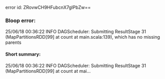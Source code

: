 error id: ZRovwCH9HFubcnX7gIPbZw==
### Bloop error:

25/06/18 00:36:22 INFO DAGScheduler: Submitting ResultStage 31 (MapPartitionsRDD[99] at count at main.scala:139), which has no missing parents
#### Short summary: 

25/06/18 00:36:22 INFO DAGScheduler: Submitting ResultStage 31 (MapPartitionsRDD[99] at count at mai...